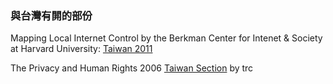 
### 與台灣有閞的部份

Mapping Local Internet Control by the Berkman Center for Intenet & Society at Harvard University: [Taiwan 2011](http://cyber.harvard.edu/netmaps/geo_map_home.php?cc=TW)

The Privacy and Human Rights 2006 [Taiwan Section](https://www.amazon.com/gp/product/B01LW3QM31/ref=as_li_tl?ie=UTF8&tag=epicorg-20&camp=1789&creative=9325&linkCode=as2&creativeASIN=B01LW3QM31&linkId=cb701c2c7f5f57320ae7db3ee92aa2bc) by trc

